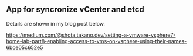 ## App for syncronize vCenter and etcd

Details are shown in my blog post below.

https://medium.com/@shota.takano.dev/setting-a-vmware-vsphere7-home-lab-part8-enabling-access-to-vms-on-vsphere-using-their-names-6bce05c652e5